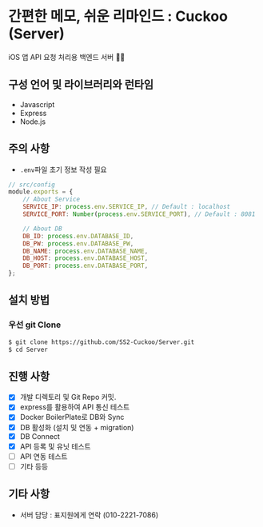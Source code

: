 # 간편한 메모, 쉬운 리마인드 : Cuckoo (Server)

iOS 앱 API 요청 처리용 백엔드 서버 🧑‍💻

## 구성 언어 및 라이브러리와 런타임

-   Javascript
-   Express
-   Node.js

## 주의 사항

-   `.env`파일 초기 정보 작성 필요

```javascript
// src/config
module.exports = {
    // About Service
    SERVICE_IP: process.env.SERVICE_IP, // Default : localhost
    SERVICE_PORT: Number(process.env.SERVICE_PORT), // Default : 8081

    // About DB
    DB_ID: process.env.DATABASE_ID,
    DB_PW: process.env.DATABASE_PW,
    DB_NAME: process.env.DATABASE_NAME,
    DB_HOST: process.env.DATABASE_HOST,
    DB_PORT: process.env.DATABASE_PORT,
};
```

## 설치 방법

### 우선 git Clone

```sh
$ git clone https://github.com/SS2-Cuckoo/Server.git
$ cd Server
```

## 진행 사항

-   [x] 개발 디렉토리 및 Git Repo 커밋.
-   [x] express를 활용하여 API 통신 테스트
-   [x] Docker BoilerPlate로 DB와 Sync
-   [x] DB 활성화 (설치 및 연동 + migration)
-   [x] DB Connect
-   [x] API 등록 및 유닛 테스트
-   [ ] API 연동 테스트
-   [ ] 기타 등등

## 기타 사항

-   서버 담당 : 표지원에게 연락 (010-2221-7086)
